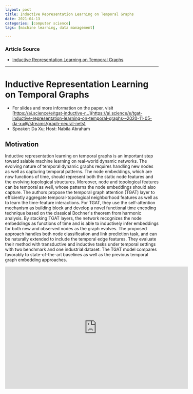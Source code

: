 ```yaml
---
layout: post
title: Inductive Representation Learning on Temporal Graphs 
date: 2021-04-13
categories: [computer science]
tags: [machine learning, data management]

---
```


### Article Source

* [Inductive Representation Learning on Temporal Graphs](https://www.youtube.com/watch?v=SD5_gqwVtXc)

---

# Inductive Representation Learning on Temporal Graphs

* For slides and more information on the paper, visit [https://ai.science/e/tgat-inductive-r...​](https://ai.science/e/tgat-inductive-representation-learning-on-temporal-graphs--2020-11-05-da-xu@/streams/graph-neural-nets)
* Speaker: Da Xu; Host: Nabila Abraham

## Motivation
 
Inductive representation learning on temporal graphs is an important step toward salable machine learning on real-world dynamic networks. The evolving nature of temporal dynamic graphs requires handling new nodes as well as capturing temporal patterns. The node embeddings, which are now functions of time, should represent both the static node features and the evolving topological structures. Moreover, node and topological features can be temporal as well, whose patterns the node embeddings should also capture. The authors propose the temporal graph attention (TGAT) layer to efficiently aggregate temporal-topological neighborhood features as well as to learn the time-feature interactions. For TGAT, they use the self-attention mechanism as building block and develop a novel functional time encoding technique based on the classical Bochner's theorem from harmonic analysis. By stacking TGAT layers, the network recognizes the node embeddings as functions of time and is able to inductively infer embeddings for both new and observed nodes as the graph evolves. The proposed approach handles both node classification and link prediction task, and can be naturally extended to include the temporal edge features. They evaluate their method with transductive and inductive tasks under temporal settings with two benchmark and one industrial dataset. The TGAT model compares favorably to state-of-the-art baselines as well as the previous temporal graph embedding approaches.

<iframe width="600" height="400" src="https://www.youtube.com/embed/SD5_gqwVtXc" title="YouTube video player" frameborder="0" allow="accelerometer; autoplay; clipboard-write; encrypted-media; gyroscope; picture-in-picture" allowfullscreen></iframe>
